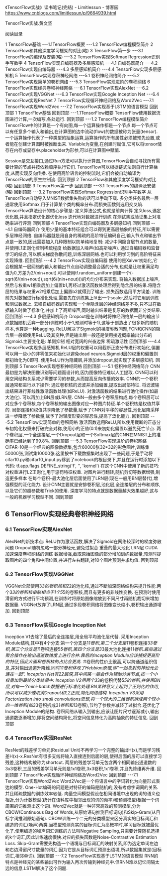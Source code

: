 《TensorFlow实战》读书笔记(完结) - Limitlessun - 博客园 https://www.cnblogs.com/limitlessun/p/9664939.html

TensorFlow实战.黄文坚

阅读目录

1 TensorFlow基础
---1.1TensorFlow概要
---1.2 TensorFlow编程模型简介
2 TensorFlow和其他深度学习框架的对比(略)
3 TensorFlow第一步
---3.1 TensorFlow的编译及安装(略)
---3.2 TensorFlow实现Softmax Regression识别手写数字
4 TensorFlow实现自编码器及多层感知机
---4.1 自编码器简介
---4.2 TensorFlow实现自编码器
---4.3 多层感知机简介
---4.4 TensorFlow实现多层感知机
5 TensorFlow实现卷积神经网络
---5.1 卷积神经网络简介
---5.2 TensorFlow实现简单的卷积网络
---5.3 TensorFlow实现进阶的卷积网络
6 TensorFlow实现经典卷积神经网络
---6.1 TensorFlow实现AlexNet
---6.2 TensorFlow实现VGGNet
---6.3 TensorFlow实现Google Inception Net
---6.4 TensorFlow实现ResNet
7 TensorFlow实现循环神经网络及Word2Vec
---7.1 TensorFlow实现Word2Vec
---7.2 TensorFlow实现基于LSTM的语言模型
回到顶部
1 TensorFlow基础
回到顶部
---1.1TensorFlow概要
TensorFlow使用数据流图进行计算,一次编写,各处运行.
回到顶部
---1.2 TensorFlow编程模型简介
 TensorFlow中的计算是一个有向图,每一个运算操作都是一个节点.每一个节点可以有任意多个输入和输出,在计算图的边中流动(flow)的数据被称为张量(tensor).
一个运算操作代表了一种类型的抽象运算,运算操作的所有属性必须被预先设置,或者能在创建计算图时被推断出来.
Variable为变量,在创建时赋值,它可以将tensor储存在内存或显存中.placeholder为形参,可以在计算图中赋值.




Session是交互接口,通过Run方法可以执行计算图,TensorFlow会自动寻找所有需要计算的节点并按依赖顺序执行它们.
TensorFlow可以根据链式法则自行计算梯度,从而实现反向传播.
在使用高阶语言的控制流时,它们会被自动编译为TensorFlow的原生控制流.
回到顶部
2 TensorFlow和其他深度学习框架的对比(略)
回到顶部
3 TensorFlow第一步
回到顶部
---3.1 TensorFlow的编译及安装(略)
回到顶部
---3.2 TensorFlow实现Softmax Regression识别手写数字
从TensorFlow自动导入MNIST数据集失败的话可以手动下载.
多分类任务最后一层通常使用Softmax,用于计算某个类的概率分布.而损失函数则选用交叉熵.
TensorFlow算法设计的核心步骤是:
定义算法公式,也就是前向计算
定义loss,选定优化器,并且指定优化器优化loss
迭代地对数据进行训练
在测试集或验证集上对准确率进行评测
回到顶部
4 TensorFlow实现自编码器及多层感知机
回到顶部
---4.1 自编码器简介
使用少量的基本特征组合可以得到更高层抽象的特征,所以需要多层神经网络.
自编码器就是用自身的稀疏的高阶特征编码自己,输入节点和输出节点是一致的,因此需要加入几种限制以防单纯地复制:
减少中间隐含层节点的数量,并使用L1正则化控制稀疏程度
给数据加入噪声(如高斯噪声).
通过自编码器和监督学习的结合,可以解决梯度弥散问题,训练深层网络.也可以利用学习到的高阶特征来实现降维.
回到顶部
---4.2 TensorFlow实现自编码器
使用的是Xaiver初始化,它会根据某一层网络的输入和输出节点自动调整最合适的分布,也就是让权重满足均值为0,方差为2/(nin+nout).可以使用tf.random_uniform创建一个(-sqrt(6/(nin+nout)),sqrt(6/(nin+nout)))的均匀分布来实现.
将输入数据加上噪声,然后与权重w1相乘后加上偏置b1,再经过激活函数处理后得到隐含层的结果.将隐含层的结果与权重w2相乘后加上偏置b2就得到了输出.
损失函数选用平方误差.
训练前先对数据进行标准化处理,需要先在训练集上fit出一个scaler,然后将它用到训练和测试数据上.
去噪自编码器的实现和一个单隐含层的神经网络差不多,只不过在数据输入时做了标准化,并加上了高斯噪声,同时输出结果是复原的数据而非分类结果.
回到顶部
---4.3 多层感知机简介
Dropout是在训练时将神经网络某一层的输出节点数据随机丢弃一部分(训练时小于1,预测时等于1),这等于创造出了很多新的随机样本,也算是一种bagging.
ReLU解决了Sigmoid的梯度弥散问题,FCN和CNN的隐含层一般都使用ReLU及其变种,但是输出层一般还是使用接近概率输出分布的Sigmoid.主要变化是:
单侧抑制
相对宽阔的兴奋边界
稀疏激活性
回到顶部
---4.4 TensorFlow实现多层感知机
ReLU层的权重可以用截断正态分布进行初始化,偏置可以用一些小的非零值来初始化以避免dead neuron.Sigmoid层的权重和偏置则都初始化为0即可.
使用ReLU作为隐藏层,并添加dropout,就实现了多层感知机.
回到顶部
5 TensorFlow实现卷积神经网络
回到顶部
---5.1 卷积神经网络简介
CNN最初是为解决图像识别等问题而设计的,因为图像特征难以人工提取.
CNN可以利用空间结构关系减少需要学习的参数,从而提高反向传播的效率.
CNN的一个卷积层通常都进行以下操作:
通过卷积核的滤波并添加偏置,提取出局部特征.
将滤波输出结果进行非线性激活函数处理(如ReLU).
对激活函数的结果进行池化操作(如最大池化).
可以再加上BN层或LRN层.
CNN一般由多个卷积层构成,每个卷积层可以对应多个卷积核,每个卷积核的输出图像对应一种图片特征.单个卷积核是权值共享的.
局部连接和权值共享降低了参数量,赋予了CNN对平移的容忍性,池化层降采样进一步降低了参数量,赋予了对轻度形变的容忍性,提高了泛化能力.
回到顶部
---5.2 TensorFlow实现简单的卷积网络
激活函数选用ReLU,所以使用截断的正态分布初始化权重来打破完全对称,使用小的正值(0.1)来初始化偏置以避免死亡节点.
两个卷积层,一个全连接层,一个Dropout层和一个Softmax层的CNN在MNIST上的准确率已经达到了99.8%.
回到顶部
---5.3 TensorFlow实现进阶的卷积网络
CIFAR-10是一个经典的图像数据集,包含60000张32*32的彩色图片,训练集50000张,测试集10000张.这里按书下载数据集时出现了一些问题,于是手动将cifar10.py和cifar10_input.py移到了notebook的根目录下,并且在运行时添加以下代码:
 tf.app.flags.DEFINE_string('f', '', 'kernel')
在这个CNN中使用了新的技巧:
对权重进行L2正则化,用于惩罚特征权重.
对图片进行翻转,随机剪切等数据增强,制造更多样本
在每个卷积-最大池化层后面使用了LRN层(现在一般用BN层替代),增强模型的泛化能力.
设计CNN主要就是安排卷积层,池化层,全连接层的分布和顺序,以及它们的超参数和Trick的使用.
深度学习的特点就是数据量越大效果越好,这与一般的机器学习模型不同.
回到顶部

## 6 TensorFlow实现经典卷积神经网络

### 6.1 TensorFlow实现AlexNet
AlexNet的新技术点:
ReLU作为激活函数,解决了Sigmoid在网络较深时的梯度弥散问题
Dropout随机忽略一部分神经元,避免过拟合
重叠的最大池化
LRN层
CUDA加速深度卷积网络的训练
数据增强,截取原始图像的部分增加训练数据量,预测时提取图片的四个角和中间位置,并进行左右翻转,对10个图片预测并求均值.
回到顶部

### 6.2 TensorFlow实现VGGNet
VGGNet全部使用3*3的卷积核和2*2的池化核,通过不断加深网络结构来提升性能.两个3*3的卷积核串联相当于1个5*5的卷积核,而且有更多的非线性变换.
在预测时使用滑窗的方式进行平均预测,在训练时将原始图像缩放到不同尺寸再随机裁切来增加数据量.
VGGNet放弃了LRN层,通过多段卷积网络将图像变长缩小,卷积输出通道增加.
回到顶部

### 6.3 TensorFlow实现Google Inception Net
Inception V1去除了最后的全连接层,用全局平均池化层代替.
采用Inception Module结构,其中有4个分支:第一个分支是1*1卷积,第二个分支是1*1卷积连接3*3卷积,第三个分支是1*1卷积连接5*5卷积,第四个分支是3*3最大池化连接1*1卷积.最后通过聚合操作在输出通道数维度上进行合并.靠后的Inception Module应该捕捉更高阶的特征,因此大面积卷积核的占比会更高.
1*1卷积的性价比很高,可以跨通道组织信息,并对输出通道升降维.同时1*1卷积体现了Hebbian原理,即"一起发射的神经元会连在一起".
Inception Net有22层深,其中间某一层会作为辅助分类节点,按一个小权重加到最终分类结果中.
Inception V2用两个3*3的卷积代替5*5的卷积,并使用BN层,对每一个mini-batch数据进行标准化处理.BN某种意义上起到了正则化的作用,所以可以减少或取消Dropout和L2正则,简化网络结构.
Inception V3采用Factorization into small convolutions思想,将一个较大的二维卷积拆成两个较小的一维卷积(如3*3卷积拆成3*1卷积和1*3卷积),节约了参数并减轻了过拟合.还优化了Inception Module的结构.
卷积网络从输入到输出,应该让图片尺寸逐渐减小,输出通道数逐渐增加,即将空间结构简化,将空间信息转化为高阶抽象的特征信息.
回到顶部

### 6.4 TensorFlow实现ResNet
ResNet的残差学习单元(Residual Unit)不再学习一个完整的输出H(x),而是学习残差H(x)-x.ResNet有很多支线将输入直接连到后面的层,使得后面的层可以直接学习残差,这种结构被称为shortcut.
两层的残差学习单元包含两个相同输出通道数的3x3卷积,三层的残差学习单元则是1x1卷积,3x3卷积,1x1卷积,并且先降维再升维.
回到顶部
7 TensorFlow实现循环神经网络及Word2Vec
回到顶部
---7.1 TensorFlow实现Word2Vec
Word2Vec是一个将语言中的字词转化为向量形式表达的模型.
One-Hot编码的问题是对特征的编码是随机的,没有考虑字词间的关系.并且稀疏数据的训练效率较低.
向量空间模型假设在相同语境中出现的词的语义也相近,分为计数模型(统计在语料库中相邻出现的词的频率)和预测模型(根据一个词周围的词推测出这个词).
Word2Vec就是一种非常高效的预测模型,分为CBOW(Continuous Bag of Words,从原始语句推测目标词句)和Skip-Gram(从目标字词推测原始语句).
CBOW训练一个二元的分类模型来区分真实的目标词汇和编造的词汇(噪声)两类.当模型预测真实的目标词汇为高概率时,学习目标就被最优化了.使用编造的噪声词汇训练的方法叫Negative Sampling,只需要计算随机选择的k个词汇,因此训练速度很快.对应的损失函数是Noise-Contrastive Estimation Loss.
Skip-Gram需要先构造一个语境与目标词汇的映射关系,即为选定单词左边和右边滑窗尺寸数量的词汇.因为它是从目标词汇预测出语境,所以数据集就是(目标词汇,相邻单词).
回到顶部
---7.2 TensorFlow实现基于LSTM的语言模型
RNN的特点是神经元的某些输出可作为输入再次传输到神经元中.但RNN难以记忆间隔太远的信息.LSTM解决了这个问题.